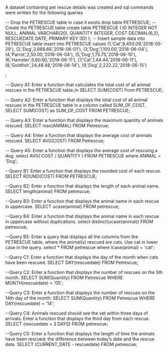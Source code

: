 A dataset containing pet rescue details was created and sql commands were written for the following queries

-- Drop the PETRESCUE table in case it exists
drop table PETRESCUE;
-- Create the PETRESCUE table 
create table PETRESCUE (
	ID INTEGER NOT NULL,
	ANIMAL VARCHAR(20),
	QUANTITY INTEGER,
	COST DECIMAL(6,2),
	RESCUEDATE DATE,
	PRIMARY KEY (ID)
	);
-- Insert sample data into PETRESCUE table
insert into PETRESCUE values 
	(1,'Cat',9,450.09,'2018-05-29'),
	(2,'Dog',3,666.66,'2018-06-01'),
	(3,'Dog',1,100.00,'2018-06-04'),
	(4,'Parrot',2,50.00,'2018-06-04'),
	(5,'Dog',1,75.75,'2018-06-10'),
	(6,'Hamster',6,60.60,'2018-06-11'),
	(7,'Cat',1,44.44,'2018-06-11'),
	(8,'Goldfish',24,48.48,'2018-06-14'),
	(9,'Dog',2,222.22,'2018-06-15')
	
;

-- Query A1: Enter a function that calculates the total cost of all animal rescues in the PETRESCUE table./n
SELECT SUM(COST) From PETRESCUE;

-- Query A2: Enter a function that displays the total cost of all animal rescues in the PETRESCUE table in a column called SUM_OF_COST.
SELECT SUM(COST) as SUM_OF_COST FROM PETRESCUE;

-- Query A3: Enter a function that displays the maximum quantity of animals rescued.
SELECT max(ANIMAL) FROM Petrescue;

-- Query A4: Enter a function that displays the average cost of animals rescued.
SELECT AVG(COST) FROM Petrescue;

-- Query A5: Enter a function that displays the average cost of rescuing a dog.
select AVG( COST / QUANTITY ) FROM PETRESCUE where ANIMAL = 'Dog';



--Query B1: Enter a function that displays the rounded cost of each rescue.
SELECT ROUND(COST) FROM PETRESCUE;  

--Query B2: Enter a function that displays the length of each animal name.
SELECT length(animal) FROM petrescue;

--Query B3: Enter a function that displays the animal name in each rescue in uppercase.
SELECT ucase(animal) FROM petrescue;

--Query B4: Enter a function that displays the animal name in each rescue in uppercase without duplications.
select distinct(ucase(animal)) FROM petrescue;

--Query B5: Enter a query that displays all the columns from the PETRESCUE table, where the animal(s) rescued are cats. Use cat in lower case in the query.
select * FROM petrescue where lcase(animal) = 'cat';



--Query C1: Enter a function that displays the day of the month when cats have been rescued.
SELECT DAY(rescuedate) FROM Petrescue;

--Query C2: Enter a function that displays the number of rescues on the 5th month.
SELECT SUM(Quantity) FROM Petrescue WHERE MONTH(rescuedate) = '05';

--Query C3: Enter a function that displays the number of rescues on the 14th day of the month.
SELECT SUM(Quantity) FROM Petrescue WHERE DAY(rescuedate) = '14';

--Query C4: Animals rescued should see the vet within three days of arrivals. Enter a function that displays the third day from each rescue.
SELECT (rescuedate + 3 DAYS) FROM petrescue;

--Query C5: Enter a function that displays the length of time the animals have been rescued; the difference between today’s date and the rescue date.
SELECT (CURRENT_DATE - rescuedate) FROM petrescue;
